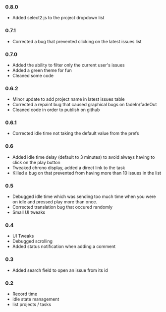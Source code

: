 ### 0.8.0
- Added select2.js to the project dropdown list

### 0.7.1
- Corrected a bug that prevented clicking on the latest issues list

### 0.7.0
- Added the ability to filter only the current user's issues
- Added a green theme for fun
- Cleaned some code

### 0.6.2
- Minor update to add project name in latest issues table
- Corrected a repaint bug that caused graphical bugs on fadeIn/fadeOut
- Cleaned code in order to publish on github

### 0.6.1
- Corrected idle time not taking the default value from the prefs

### 0.6
- Added idle time delay (default to 3 minutes) to avoid always having to click on the play button
- Tweaked chrono display, added a direct link to the task
- Killed a bug on that prevented from having more than 10 issues in the list

### 0.5
- Debugged idle time which was sending too much time when you were on idle and pressed play more than once.
- Corrected translation bug that occured randomly
- Small UI tweaks

### 0.4
- UI Tweaks
- Debugged scrolling
- Added status notification when adding a comment

### 0.3
- Added search field to open an issue from its id

### 0.2 
 * Record time
 * idle state management
 * list projects / tasks